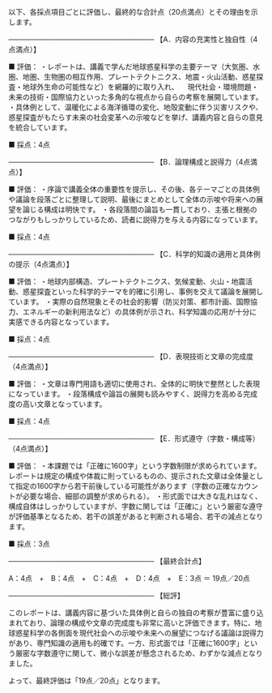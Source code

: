 以下、各採点項目ごとに評価し、最終的な合計点（20点満点）とその理由を示します。

─────────────────────────────
【A．内容の充実性と独自性（4点満点）】

■ 評価：
・レポートは、講義で学んだ地球惑星科学の主要テーマ（大気圏、水圏、地圏、生物圏の相互作用、プレートテクトニクス、地震・火山活動、惑星探査・地球外生命の可能性など）を網羅的に取り入れ、
　現代社会・環境問題・未来の技術・国際協力といった多角的な視点から自らの考察を展開しています。
・具体例として、温暖化による海洋循環の変化、地殻変動に伴う災害リスクや、惑星探査がもたらす未来の社会変革への示唆などを挙げ、講義内容と自らの意見を統合しています。

■ 採点：4点

─────────────────────────────
【B．論理構成と説得力（4点満点）】

■ 評価：
・序論で講義全体の重要性を提示し、その後、各テーマごとの具体例や議論を段落ごとに整理して説明、最後にまとめとして全体の示唆や将来への展望を論じる構成は明快です。
・各段落間の論旨も一貫しており、主張と根拠のつながりもしっかりしているため、読者に説得力を与える内容になっています。

■ 採点：4点

─────────────────────────────
【C．科学的知識の適用と具体例の提示（4点満点）】

■ 評価：
・地球内部構造、プレートテクトニクス、気候変動、火山・地震活動、惑星探査といった科学的テーマを的確に引用し、事例を交えて議論を展開しています。
・実際の自然現象とその社会的影響（防災対策、都市計画、国際協力、エネルギーの新利用法など）の具体例が示され、科学知識の応用が十分に実感できる内容となっています。

■ 採点：4点

─────────────────────────────
【D．表現技術と文章の完成度（4点満点）】

■ 評価：
・文章は専門用語も適切に使用され、全体的に明快で整然とした表現になっています。
・段落構成や論旨の展開も読みやすく、説得力を高める完成度の高い文章となっています。

■ 採点：4点

─────────────────────────────
【E．形式遵守（字数・構成等）（4点満点）】

■ 評価：
・本課題では「正確に1600字」という字数制限が求められています。レポートは規定の構成や体裁に則っているものの、提示された文章は全体量として指定の1600字から若干前後している可能性があります（字数の正確なカウントが必要な場合、細部の調整が求められる）。
・形式面では大きな乱れはなく、構成自体はしっかりしていますが、字数に関しては「正確に」という厳密な遵守が評価基準となるため、若干の誤差があると判断される場合、若干の減点となります。

■ 採点：3点

─────────────────────────────
【最終合計点】

A：4点　+　B：4点　+　C：4点　+　D：4点　+　E：3点 ＝ 19点／20点

─────────────────────────────
【総評】

このレポートは、講義内容に基づいた具体例と自らの独自の考察が豊富に盛り込まれており、論理の構成や文章の完成度も非常に高いと評価できます。特に、地球惑星科学の各側面を現代社会への示唆や未来への展望につなげる議論は説得力があり、専門知識の適用も的確です。一方、形式面では「正確に1600字」という厳密な字数遵守に関して、微小な誤差が懸念されるため、わずかな減点となりました。

よって、最終評価は「19点／20点」となります。